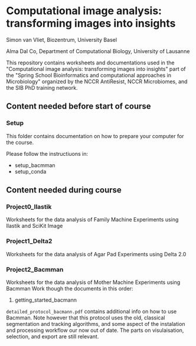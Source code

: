 # Computational image analysis: transforming images into insights
Simon van Vliet, Biozentrum, University Basel

Alma Dal Co, Department of Computational Biology, University of Lausanne 

This repository contains worksheets and documentations used in the 
"Computational image analysis: transforming images into insights" part 
of the "Spring School Bioinformatics and computational approaches in Microbiology" 
organized by the NCCR AntiResist, NCCR Microbiomes, and the SIB PhD training network.

## Content needed before start of course
### Setup
This folder contains documentation on how to prepare your computer for the course. 

Please follow the instructiuons in:
- setup_bacmman
- setup_conda

## Content needed during course
### Project0_Ilastik
Worksheets for the data analysis of Family Machine Experiments using Ilastik and SciKit Image

### Project1_Delta2
Worksheets for the data analysis of Agar Pad Experiments using Delta 2.0


### Project2_Bacmman
Worksheets for the data analysis of Mother Machine Experiments using Bacmman
Work though the documents in this order:
1. getting_started_bacmann


`detailed_protocol_bacmann.pdf` contains additional info on how to use Bacmman. 
Note however that this protocol uses the old, classical segmentation and tracking algorithms, and some aspect of the instalation and processing workflow our now out of date.
The parts on visulaisation, selection, and export are still relevant. 


